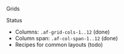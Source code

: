 Grids

Status
- Columns: `.af-grid-cols-1..12` (done)
- Column span: `.af-col-span-1..12` (done)
- Recipes for common layouts (todo)

